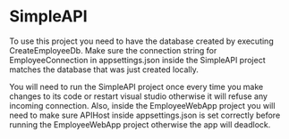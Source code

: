 # SimpleAPI

To use this project you need to have the database created by executing CreateEmployeeDb. Make sure the connection string for EmployeeConnection in appsettings.json inside the SimpleAPI project matches the database that was just created locally. 

You will need to run the SimpleAPI project once every time you make changes to its code or restart visual studio otherwise it will refuse any incoming connection. Also, inside the EmployeeWebApp project you will need to make sure APIHost inside appsettings.json is set correctly before running the EmployeeWebApp project otherwise the app will deadlock.

